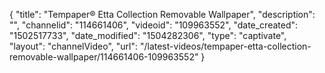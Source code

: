 {
    "title": "Tempaper&reg; Etta Collection Removable Wallpaper",
    "description": "",
    "channelid": "114661406",
    "videoid": "109963552",
    "date_created": "1502517733",
    "date_modified": "1504282306",
    "type": "captivate",
    "layout": "channelVideo",
    "url": "\/latest-videos\/tempaper-etta-collection-removable-wallpaper\/114661406-109963552"
}